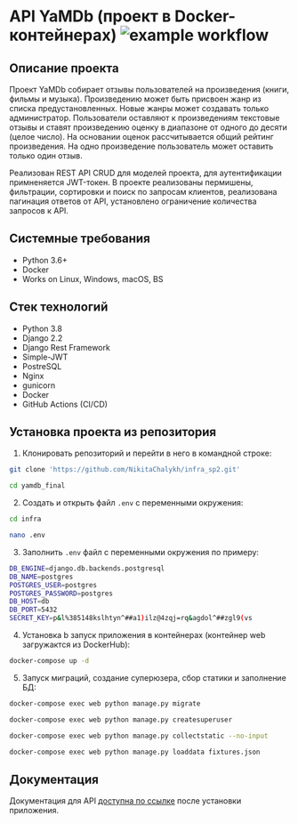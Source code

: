 API YaMDb (проект в Docker-контейнерах)
![example workflow](https://github.com/NikitaChalykh/yamdb_final/actions/workflows/yamdb_workflow.yml/badge.svg)
=====

Описание проекта
----------
Проект YaMDb собирает отзывы пользователей на произведения (книги, фильмы и музыка). Произведению может быть присвоен жанр из списка предустановленных.
Новые жанры может создавать только администратор.
Пользователи оставляют к произведениям текстовые отзывы
и ставят произведению оценку в диапазоне от одного до десяти (целое число). На основании оценок рассчитывается общий рейтинг произведения.
На одно произведение пользователь может оставить только один отзыв.

Реализован REST API CRUD для моделей проекта, для аутентификации примненяется JWT-токен.
В проекте реализованы пермишены, фильтрации, сортировки и поиск по запросам клиентов, реализована пагинация ответов от API, установлено ограничение количества запросов к API.

Системные требования
----------
* Python 3.6+
* Docker
* Works on Linux, Windows, macOS, BS

Стек технологий
----------
* Python 3.8
* Django 2.2
* Django Rest Framework
* Simple-JWT
* PostreSQL
* Nginx
* gunicorn
* Docker
* GitHub Actions (CI/CD)

Установка проекта из репозитория
----------
1. Клонировать репозиторий и перейти в него в командной строке:
```bash 
git clone 'https://github.com/NikitaChalykh/infra_sp2.git'

cd yamdb_final
```

2. Cоздать и открыть файл ```.env``` с переменными окружения:
```bash 
cd infra

nano .env
```

3. Заполнить ```.env``` файл с переменными окружения по примеру:
```bash 
DB_ENGINE=django.db.backends.postgresql
DB_NAME=postgres 
POSTGRES_USER=postgres 
POSTGRES_PASSWORD=postgres
DB_HOST=db 
DB_PORT=5432 
SECRET_KEY=p&l%385148kslhtyn^##a1)ilz@4zqj=rq&agdol^##zgl9(vs
```

4. Установка b запуск приложения в контейнерах (контейнер web загружактся из DockerHub):
```bash 
docker-compose up -d
```

5. Запуск миграций, создание суперюзера, сбор статики и заполнение БД:
```bash 
docker-compose exec web python manage.py migrate

docker-compose exec web python manage.py createsuperuser

docker-compose exec web python manage.py collectstatic --no-input 

docker-compose exec web python manage.py loaddata fixtures.json
```

Документация
----------
Документация для API [доступна по ссылке](http://localhost/redoc/) после установки приложения.
